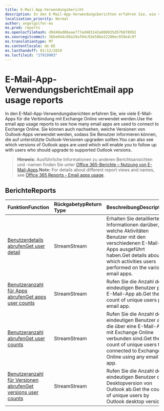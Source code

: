 ```yaml
---
title: E-Mail-App-Verwendungsbericht
description: In den E-Mail-App-Verwendungsberichten erfahren Sie, wie viele E-Mail-Apps für die Verbindung mit Exchange Online verwendet werden. Sie können auch nachsehen, welche Versionen von Outlook-Apps verwendet werden, sodass Sie Benutzer informieren können, die auf unterstützte Outlook-Versionen upgraden sollten.
localization_priority: Normal
author: angelgolfer-ms
ms.prod: reports
ms.openlocfilehash: d9d40ed06aae777ad403142a808035d57b078992
ms.sourcegitcommit: 36be044c89a19af84c93e586e22200ec919e4c9f
ms.translationtype: MT
ms.contentlocale: de-DE
ms.lasthandoff: 01/12/2019
ms.locfileid: "27919903"
---
```

# <a name="email-app-usage-reports"></a><span data-ttu-id="05eeb-104">E-Mail-App-Verwendungsbericht</span><span class="sxs-lookup"><span data-stu-id="05eeb-104">Email app usage reports</span></span>

<span data-ttu-id="05eeb-105">In den E-Mail-App-Verwendungsberichten erfahren Sie, wie viele E-Mail-Apps für die Verbindung mit Exchange Online verwendet werden.</span><span class="sxs-lookup"><span data-stu-id="05eeb-105">Use the email app usage reports to see how many email apps are used to connect to Exchange Online.</span></span> <span data-ttu-id="05eeb-106">Sie können auch nachsehen, welche Versionen von Outlook-Apps verwendet werden, sodass Sie Benutzer informieren können, die auf unterstützte Outlook-Versionen upgraden sollten.</span><span class="sxs-lookup"><span data-stu-id="05eeb-106">You can also see which versions of Outlook apps are used which will enable you to follow up with users who should upgrade to supported Outlook versions.</span></span>

> <span data-ttu-id="05eeb-107">**Hinweis:** Ausführliche Informationen zu anderen Berichtsansichten und -namen finden Sie unter [Office 365-Berichte – Nutzung von E-Mail-Apps](https://support.office.com/client/Email-apps-usage-c2ce12a2-934f-4dd4-ba65-49b02be4703d).</span><span class="sxs-lookup"><span data-stu-id="05eeb-107">**Note:** For details about different report views and names, see [Office 365 Reports - Email apps usage](https://support.office.com/client/Email-apps-usage-c2ce12a2-934f-4dd4-ba65-49b02be4703d).</span></span>

## <a name="reports"></a><span data-ttu-id="05eeb-108">Berichte</span><span class="sxs-lookup"><span data-stu-id="05eeb-108">Reports</span></span>

| <span data-ttu-id="05eeb-109">Funktion</span><span class="sxs-lookup"><span data-stu-id="05eeb-109">Function</span></span>                                 | <span data-ttu-id="05eeb-110">Rückgabetyp</span><span class="sxs-lookup"><span data-stu-id="05eeb-110">Return Type</span></span> | <span data-ttu-id="05eeb-111">Beschreibung</span><span class="sxs-lookup"><span data-stu-id="05eeb-111">Description</span></span>                              |
| :--------------------------------------- | :---------- | :--------------------------------------- |
| [<span data-ttu-id="05eeb-112">Benutzerdetails abrufen</span><span class="sxs-lookup"><span data-stu-id="05eeb-112">Get user detail</span></span>](../api/reportroot-getemailappusageuserdetail.md) | <span data-ttu-id="05eeb-113">Stream</span><span class="sxs-lookup"><span data-stu-id="05eeb-113">Stream</span></span>      | <span data-ttu-id="05eeb-114">Erhalten Sie detaillierte Informationen darüber, welche Aktivitäten Benutzer mit den verschiedenen E-Mail-Apps ausgeführt haben.</span><span class="sxs-lookup"><span data-stu-id="05eeb-114">Get details about which activities users performed on the various email apps.</span></span> |
| [<span data-ttu-id="05eeb-115">Benutzeranzahl für Apps abrufen</span><span class="sxs-lookup"><span data-stu-id="05eeb-115">Get apps user counts</span></span>](../api/reportroot-getemailappusageappsusercounts.md) | <span data-ttu-id="05eeb-116">Stream</span><span class="sxs-lookup"><span data-stu-id="05eeb-116">Stream</span></span>      | <span data-ttu-id="05eeb-117">Rufen Sie die Anzahl der eindeutigen Benutzer pro E-Mail-App ab.</span><span class="sxs-lookup"><span data-stu-id="05eeb-117">Get the count of unique users per email app.</span></span> |
| [<span data-ttu-id="05eeb-118">Benutzeranzahl abrufen</span><span class="sxs-lookup"><span data-stu-id="05eeb-118">Get user counts</span></span>](../api/reportroot-getemailappusageusercounts.md) | <span data-ttu-id="05eeb-119">Stream</span><span class="sxs-lookup"><span data-stu-id="05eeb-119">Stream</span></span>      | <span data-ttu-id="05eeb-120">Rufen Sie die Anzahl der eindeutigen Benutzer ab, die über eine E-Mail-App mit Exchange Online verbunden sind.</span><span class="sxs-lookup"><span data-stu-id="05eeb-120">Get the count of unique users that connected to Exchange Online using any email app.</span></span> |
| [<span data-ttu-id="05eeb-121">Benutzeranzahl für Versionen abrufen</span><span class="sxs-lookup"><span data-stu-id="05eeb-121">Get versions user counts</span></span>](../api/reportroot-getemailappusageversionsusercounts.md) | <span data-ttu-id="05eeb-122">Stream</span><span class="sxs-lookup"><span data-stu-id="05eeb-122">Stream</span></span>      | <span data-ttu-id="05eeb-123">Rufen Sie die Anzahl der eindeutigen Benutzer der Desktopversion von Outlook ab.</span><span class="sxs-lookup"><span data-stu-id="05eeb-123">Get the count of unique users by Outlook desktop version.</span></span> |
